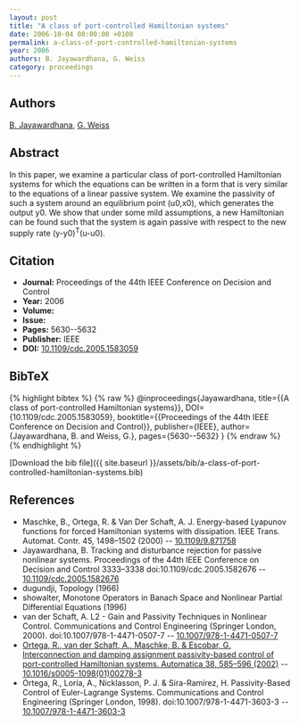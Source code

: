 ```yaml
---
layout: post
title: "A class of port-controlled Hamiltonian systems"
date: 2006-10-04 00:00:00 +0100
permalink: a-class-of-port-controlled-hamiltonian-systems
year: 2006
authors: B. Jayawardhana, G. Weiss
category: proceedings
---
```

 
## Authors
[B. Jayawardhana](authors/bayu-jayawardhana), [G. Weiss](authors/george-weiss)
 
## Abstract
In this paper, we examine a particular class of port-controlled Hamiltonian systems for which the equations can be written in a form that is very similar to the equations of a linear passive system. We examine the passivity of such a system around an equilibrium point (u<inf>0</inf>,x<inf>0</inf>), which generates the output y<inf>0</inf>. We show that under some mild assumptions, a new Hamiltonian can be found such that the system is again passive with respect to the new supply rate (y-y<inf>0</inf>)<sup>T</sup>(u-u<inf>0</inf>).
 
## Citation
- **Journal:** Proceedings of the 44th IEEE Conference on Decision and Control
- **Year:** 2006
- **Volume:** 
- **Issue:** 
- **Pages:** 5630--5632
- **Publisher:** IEEE
- **DOI:** [10.1109/cdc.2005.1583059](https://doi.org/10.1109/cdc.2005.1583059)
 
## BibTeX
{% highlight bibtex %}
{% raw %}
@inproceedings{Jayawardhana,
  title={{A class of port-controlled Hamiltonian systems}},
  DOI={10.1109/cdc.2005.1583059},
  booktitle={{Proceedings of the 44th IEEE Conference on Decision and Control}},
  publisher={IEEE},
  author={Jayawardhana, B. and Weiss, G.},
  pages={5630--5632}
}
{% endraw %}
{% endhighlight %}
 
[Download the bib file]({{ site.baseurl }}/assets/bib/a-class-of-port-controlled-hamiltonian-systems.bib)
 
## References
- Maschke, B., Ortega, R. & Van Der Schaft, A. J. Energy-based Lyapunov functions for forced Hamiltonian systems with dissipation. IEEE Trans. Automat. Contr. 45, 1498–1502 (2000) -- [10.1109/9.871758](https://doi.org/10.1109/9.871758)
- Jayawardhana, B. Tracking and disturbance rejection for passive nonlinear systems. Proceedings of the 44th IEEE Conference on Decision and Control 3333–3338 doi:10.1109/cdc.2005.1582676 -- [10.1109/cdc.2005.1582676](https://doi.org/10.1109/cdc.2005.1582676)
- dugundji, Topology (1966)
- showalter, Monotone Operators in Banach Space and Nonlinear Partial Differential Equations (1996)
- van der Schaft, A. L2 - Gain and Passivity Techniques in Nonlinear Control. Communications and Control Engineering (Springer London, 2000). doi:10.1007/978-1-4471-0507-7 -- [10.1007/978-1-4471-0507-7](https://doi.org/10.1007/978-1-4471-0507-7)
- [Ortega, R., van der Schaft, A., Maschke, B. & Escobar, G. Interconnection and damping assignment passivity-based control of port-controlled Hamiltonian systems. Automatica 38, 585–596 (2002)](interconnection-and-damping-assignment-passivity-based-control-of-port-controlled-hamiltonian-systems) -- [10.1016/s0005-1098(01)00278-3](https://doi.org/10.1016/s0005-1098(01)00278-3)
- Ortega, R., Loría, A., Nicklasson, P. J. & Sira-Ramírez, H. Passivity-Based Control of Euler-Lagrange Systems. Communications and Control Engineering (Springer London, 1998). doi:10.1007/978-1-4471-3603-3 -- [10.1007/978-1-4471-3603-3](https://doi.org/10.1007/978-1-4471-3603-3)

